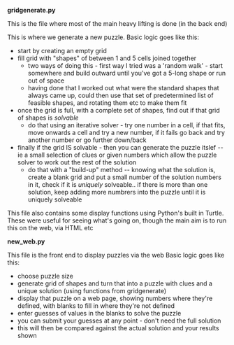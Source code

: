 **gridgenerate.py**

This is the file where most of the main heavy lifting is done (in the back end)

This is where we generate a new puzzle.
Basic logic goes like this:  
- start by creating an empty  grid
- fill grid with "shapes" of between 1 and 5 cells joined together 
  - two ways of doing this - first way I tried was a 'random walk' - start somewhere and build outward until you've got a 5-long shape or run out of space
  - having done that I worked out what were the standard shapes that always came up,  could then use that set of predetermined list of feasible shapes, and rotating them etc to make them fit
- once the grid is  full, with a complete set of shapes, find out if that grid of shapes is *solvable*
  - do that using an iterative solver - try one number in a cell, if that fits, move onwards a cell and try a new number, if it fails go back and try another number or go further down/back
- finally if the grid IS solvable - then you can generate the puzzle itslef -- ie a small selection of clues or given numbers which allow the puzzle solver to work out the rest of the solution
  - do that with a "build-up" method -- knowing what the solution is, create a blank grid and put a small number of the solution numbers in it,  check if it is *uniquely* solveable.. if there is more than one solution, keep adding more numbrers into the puzzle until it is uniquely solveable


This file also contains some display functions using Python's built in Turtle.  These were useful for seeing what's going on, though the main aim is to run this on the web, via HTML etc



**new_web.py**

This file is the front end to display puzzles via the web
Basic logic goes like this:
- choose puzzle size
- generate grid of shapes  and turn that into a puzzle with clues and a unique solution (using functions from gridgenerate)
- display that puzzle on a web page, showing numbers where they're defined, with blanks to fill in where they're not defined
- enter guesses of values in the blanks to solve the puzzle
- you can submit your guesses at any point - don't need the full solution 
- this will then be compared against the actual solution and your results shown

